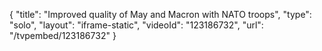 {
    "title": "Improved quality of May and Macron with NATO troops",
    "type": "solo",
    "layout": "iframe-static",
    "videoId": "123186732",
    "url": "\/tvpembed\/123186732"
}